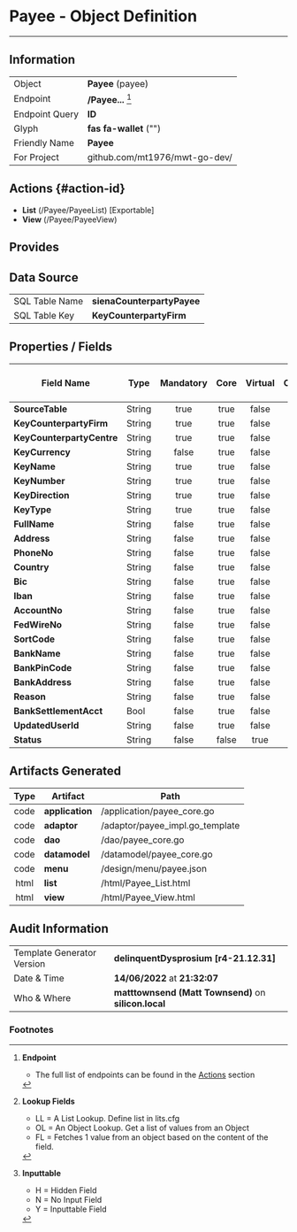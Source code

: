 # **Payee** - Object Definition
---
##  Information
|   |   |
|---|---|
|Object         |**Payee** (payee) |
|Endpoint 	    |**/Payee...** [^1]|
|Endpoint Query |**ID**|
Glyph|**fas fa-wallet** ("")
Friendly Name|**Payee**|
|For Project    |github.com/mt1976/mwt-go-dev/|

##  Actions {#action-id}
* **List** (/Payee/PayeeList) [Exportable]
* **View** (/Payee/PayeeView)











##  Provides







##  Data Source 
|   |   |
|---|---|
SQL Table Name       | **sienaCounterpartyPayee**
SQL Table Key | **KeyCounterpartyFirm**



##  Properties / Fields
| Field Name| Type | Mandatory | Core | Virtual | Overide | Lookup [^2]| Lookup Object      | Lookup Field Source         | Lookup Return Value                | Inputable [^3]|DB Column|Default Value| No Change | Callout | Internal |
| -- | --  | :--: | :--: | :--: |:--: |:--: |:--: |-- |-- |:--: |-- | --| :--: | :--: | :--: |
|**SourceTable**|String|true|true|false|false|||||Y|SourceTable||false|false|false|
|**KeyCounterpartyFirm**|String|true|true|false|false|||||Y|KeyCounterpartyFirm||false|false|false|
|**KeyCounterpartyCentre**|String|true|true|false|false|||||Y|KeyCounterpartyCentre||false|false|false|
|**KeyCurrency**|String|false|true|false|false|||||Y|KeyCurrency||false|false|false|
|**KeyName**|String|true|true|false|false|||||Y|KeyName||false|false|false|
|**KeyNumber**|String|true|true|false|false|||||Y|KeyNumber||false|false|false|
|**KeyDirection**|String|true|true|false|false|||||Y|KeyDirection||false|false|false|
|**KeyType**|String|true|true|false|false|||||Y|KeyType||false|false|false|
|**FullName**|String|false|true|false|false|||||Y|FullName||false|false|false|
|**Address**|String|false|true|false|false|||||Y|Address||false|false|false|
|**PhoneNo**|String|false|true|false|false|||||Y|PhoneNo||false|false|false|
|**Country**|String|false|true|false|false|OL|Country|Country|Name|N|Country||false|false|false|
|**Bic**|String|false|true|false|false|||||Y|Bic||false|false|false|
|**Iban**|String|false|true|false|false|||||Y|Iban||false|false|false|
|**AccountNo**|String|false|true|false|false|||||Y|AccountNo||false|false|false|
|**FedWireNo**|String|false|true|false|false|||||Y|FedWireNo||false|false|false|
|**SortCode**|String|false|true|false|false|||||Y|SortCode||false|false|false|
|**BankName**|String|false|true|false|false|||||Y|BankName||false|false|false|
|**BankPinCode**|String|false|true|false|false|||||Y|BankPinCode||false|false|false|
|**BankAddress**|String|false|true|false|false|||||Y|BankAddress||false|false|false|
|**Reason**|String|false|true|false|true|||||N|Reason||false|false|false|
|**BankSettlementAcct**|Bool|false|true|false|false|||||Y|BankSettlementAcct|True|false|false|false|
|**UpdatedUserId**|String|false|true|false|false|||||Y|UpdatedUserId||false|false|false|
|**Status**|String|false|false|true|false|||||N|||false|true|false|


##  Artifacts Generated
| Type | Artifact | Path|
| :--: | -- | -- |
| code | **application** | /application/payee_core.go |
| code | **adaptor** | /adaptor/payee_impl.go_template |
| code | **dao** | /dao/payee_core.go |
| code | **datamodel** | /datamodel/payee_core.go |
| code | **menu** | /design/menu/payee.json |
| html | **list** | /html/Payee_List.html |
| html | **view** | /html/Payee_View.html |


## Audit Information
|   |   |
|---|---|
Template Generator Version   | **delinquentDysprosium [r4-21.12.31]**
Date & Time		     | **14/06/2022** at **21:32:07**
Who & Where		     | **matttownsend (Matt Townsend)** on **silicon.local**

### Footnotes
[^1]: **Endpoint**
    * The full list of endpoints can be found in the [Actions](#action-id) section
[^2]: **Lookup Fields**
    * LL = A List Lookup. Define list in lits.cfg
    * OL = An Object Lookup. Get a list of values from an Object
    * FL = Fetches 1 value from an object based on the content of the field. 
[^3]: **Inputtable**   
    * H = Hidden Field
    * N = No Input Field
    * Y = Inputtable Field
